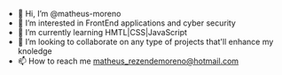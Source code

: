 - 👋 Hi, I’m @matheus-moreno
- 👀 I’m interested in FrontEnd applications and cyber security
- 🌱 I’m currently learning HMTL|CSS|JavaScript
- 💞️ I’m looking to collaborate on any type of projects that'll enhance my knoledge  
- 📫 How to reach me matheus_rezendemoreno@hotmail.com

<!---
matheus-moreno/matheus-moreno is a ✨ special ✨ repository because its `README.md` (this file) appears on your GitHub profile.
You can click the Preview link to take a look at your changes.
--->
